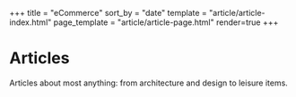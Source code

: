 +++
title = "eCommerce"
sort_by = "date"
template = "article/article-index.html"
page_template = "article/article-page.html"
render=true
+++

# Articles
Articles about most anything: from architecture and design to leisure items.  
